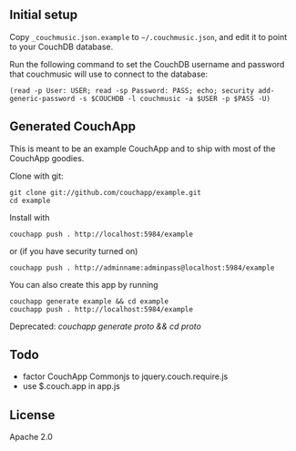 
## Initial setup

Copy `_couchmusic.json.example` to `~/.couchmusic.json`, and edit it to point
to your CouchDB database.

Run the following command to set the CouchDB username and password that
couchmusic will use to connect to the database:

    (read -p User: USER; read -sp Password: PASS; echo; security add-generic-password -s $COUCHDB -l couchmusic -a $USER -p $PASS -U)


## Generated CouchApp

This is meant to be an example CouchApp and to ship with most of the CouchApp goodies.

Clone with git:

    git clone git://github.com/couchapp/example.git
    cd example

Install with 
    
    couchapp push . http://localhost:5984/example

or (if you have security turned on)

    couchapp push . http://adminname:adminpass@localhost:5984/example
  
You can also create this app by running

    couchapp generate example && cd example
    couchapp push . http://localhost:5984/example

Deprecated: *couchapp generate proto && cd proto*


## Todo

* factor CouchApp Commonjs to jquery.couch.require.js
* use $.couch.app in app.js

## License

Apache 2.0
